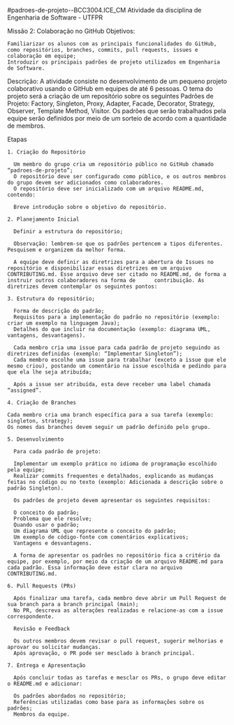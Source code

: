 #padroes-de-projeto--BCC3004.ICE_CM
Atividade da disciplina de Engenharia de Software - UTFPR

Missão 2: Colaboração no GitHub
Objetivos:

    Familiarizar os alunos com as principais funcionalidades do GitHub, como repositórios, branches, commits, pull requests, issues e colaboração em equipe;
    Introduzir os principais padrões de projeto utilizados em Engenharia de Software.
Descrição: A atividade consiste no desenvolvimento de um pequeno projeto colaborativo usando o GitHub em equipes de até 6 pessoas. O tema do projeto será a criação de um repositório sobre os seguintes Padrões de Projeto:  Factory, Singleton, Proxy, Adapter, Facade, Decorator, Strategy, Observer, Template Method, Visitor. Os padrões que serão trabalhados pela equipe serão definidos por meio de um sorteio de acordo com a quantidade de membros.

Etapas

    1. Criação do Repositório
  
      Um membro do grupo cria um repositório público no GitHub chamado “padroes-de-projeto”;
      O repositório deve ser configurado como público, e os outros membros do grupo devem ser adicionados como colaboradores.
      O repositório deve ser inicializado com um arquivo README.md, contendo:

      Breve introdução sobre o objetivo do repositório.

    2. Planejamento Inicial

      Definir a estrutura do repositório;
  
      Observação: lembrem-se que os padrões pertencem a tipos diferentes. Pesquisem e organizem da melhor forma.

      A equipe deve definir as diretrizes para a abertura de Issues no repositório e disponibilizar essas diretrizes em um arquivo CONTRIBUTING.md. Esse arquivo deve ser citado no README.md, de forma a instruir outros colaboradores na forma de      contribuição. As diretrizes devem contemplar os seguintes pontos:

    3. Estrutura do repositório;
    
      Forma de descrição do padrão;
      Requisitos para a implementação do padrão no repositório (exemplo: criar um exemplo na linguagem Java);
      Detalhes do que incluir na documentação (exemplo: diagrama UML, vantagens, desvantagens).

      Cada membro cria uma issue para cada padrão de projeto seguindo as diretrizes definidas (exemplo: “Implementar Singleton”);
      Cada membro escolhe uma issue para trabalhar (exceto a issue que ele mesmo criou), postando um comentário na issue escolhida e pedindo para que ela lhe seja atribuída;

      Após a issue ser atribuída, esta deve receber uma label chamada “assigned”.

    4. Criação de Branches

    Cada membro cria uma branch específica para a sua tarefa (exemplo: singleton, strategy);
    Os nomes das branches devem seguir um padrão definido pelo grupo.

    5. Desenvolvimento

      Para cada padrão de projeto:

      Implementar um exemplo prático no idioma de programação escolhido pela equipe;
      Realizar commits frequentes e detalhados, explicando as mudanças feitas no código ou no texto (exemplo: Adicionada a descrição sobre o padrão Singleton).

      Os padrões de projeto devem apresentar os seguintes requisitos:

      O conceito do padrão;
      Problema que ele resolve;
      Quando usar o padrão;
      Um diagrama UML que represente o conceito do padrão;
      Um exemplo de código-fonte com comentários explicativos;
      Vantagens e desvantagens.

      A forma de apresentar os padrões no repositório fica a critério da equipe, por exemplo, por meio da criação de um arquivo README.md para cada padrão. Essa informação deve estar clara no arquivo CONTRIBUTING.md.

    6. Pull Requests (PRs)

      Após finalizar uma tarefa, cada membro deve abrir um Pull Request de sua branch para a branch principal (main);
      No PR, descreva as alterações realizadas e relacione-as com a issue correspondente.

      Revisão e Feedback

      Os outros membros devem revisar o pull request, sugerir melhorias e aprovar ou solicitar mudanças.
      Após aprovação, o PR pode ser mesclado à branch principal.

    7. Entrega e Apresentação

      Após concluir todas as tarefas e mesclar os PRs, o grupo deve editar o README.md e adicionar:

      Os padrões abordados no repositório;
      Referências utilizadas como base para as informações sobre os padrões;
      Membros da equipe.
